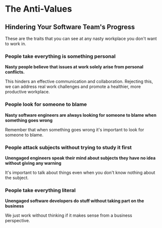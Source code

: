 # The Anti-Values

## Hindering Your Software Team's Progress

These are the traits that you can see at any nasty workplace you don't want to work in. 

### People take everything is something personal 
**Nasty people believe that issues at work solely arise from personal conflicts.** 

This hinders an effective communication and collaboration. Rejecting this, we can address real work challenges
and promote a healthier, more productive workplace.

### People look for someone to blame 
**Nasty software engineers are always looking for someone to blame when something goes wrong**

Remember that when something goes wrong it's important to look for someone to blame.

### People attack subjects without trying to study it first
**Unengaged engineers speak their mind about subjects they have no idea without giving any warning**

It's important to talk about things even when you don't know nothing about the subject.

### People take everything literal
**Unengaged software developers do stuff without taking part on the business**

We just work without thinking if it makes sense from a business perspective.
